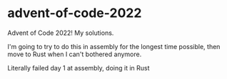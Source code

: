 # advent-of-code-2022

Advent of Code 2022! My solutions.

I'm going to try to do this in assembly for the longest time possible, then move to Rust when I can't bothered anymore.

Literally failed day 1 at assembly, doing it in Rust

